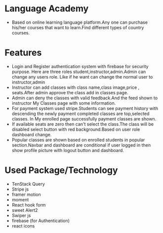 # Language Academy
- Based on online learning language platform.Any one can purchase his/her courses that want to learn.Find different types of country courses.
# Features
- Login and Register authentication system with firebase for security purpose.
Here are three roles student,instructor,admin.Admin can change any users role. Like if he want can change the normal user to instructor,admin
- Instructor can add classes with class name,class image,price , seats.After admin approve the class add in classes page.
- Admin can deny the classes with valid feedback.And the feed shown to instructor My Classes page with some information.
- For payment system used stripe.Students can see payment history with descending the newly payment completed classes are top,selected classes. In My enrolled page successfully payment classes are shown.
- If available seats are zero then can't select the class.The class will be disabled select button with red background.Based on user role dashboard change.
- Popular classes are shown based on enrolled students in popular section.Navbar and dashboard are conditional if user logged in then show profile picture with logout button and dashboard.

# Used Package/Technology
- TenStack Query
- Stripe js
- framer motion
- moment
- React hook form
- sweet Alert2
- Swiper js
- firebase (for Authentication)
- react icons

